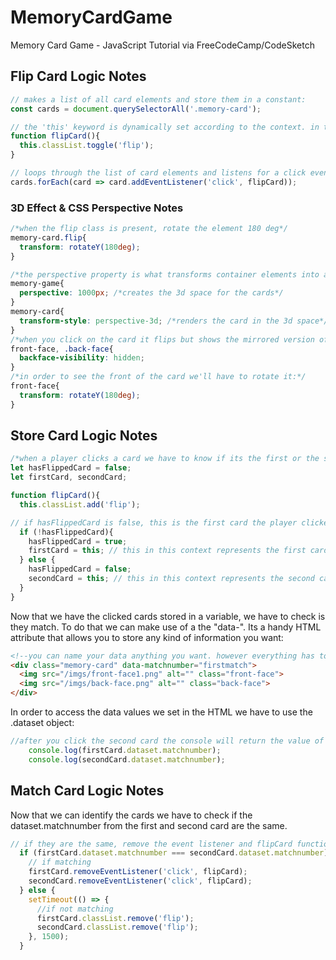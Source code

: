 # MemoryCardGame
Memory Card Game - JavaScript Tutorial via FreeCodeCamp/CodeSketch

## Flip Card Logic Notes

```javascript
// makes a list of all card elements and store them in a constant:
const cards = document.querySelectorAll('.memory-card');

// the 'this' keyword is dynamically set according to the context. in this context this = the card element that was clicked. so what this function does is accessed the 'classList' from the memory card and toggle the 'flip' class:
function flipCard(){
  this.classList.toggle('flip');
}

// loops through the list of card elements and listens for a click event that runs the flipCard function
cards.forEach(card => card.addEventListener('click', flipCard));

```

### 3D Effect & CSS Perspective Notes

```css
/*when the flip class is present, rotate the element 180 deg*/
memory-card.flip{
  transform: rotateY(180deg);
}

/*the perspective property is what transforms container elements into a 3D space and the transform-style property is what allows nested elements to render in 3D space:*/
memory-game{
  perspective: 1000px; /*creates the 3d space for the cards*/
}
memory-card{
  transform-style: perspective-3d; /*renders the card in the 3d space*/
}
/*when you click on the card it flips but shows the mirrored version of itself. thats because every element has a front face and back face and there is a css property to hide it:*/
front-face, .back-face{
  backface-visibility: hidden; 
}
/*in order to see the front of the card we'll have to rotate it:*/
front-face{
  transform: rotateY(180deg);
}
```

## Store Card Logic Notes

```javascript
/*when a player clicks a card we have to know if its the first or the second card they clicked so we can perform the matching logic*/
let hasFlippedCard = false; 
let firstCard, secondCard;

function flipCard(){
  this.classList.add('flip');

// if hasFlippedCard is false, this is the first card the player clicked. if true this is the second card the player clicked
  if (!hasFlippedCard){
    hasFlippedCard = true;
    firstCard = this; // this in this context represents the first card
  } else {
    hasFlippedCard = false;
    secondCard = this; // this in this context represents the second card
  }
}
```

Now that we have the clicked cards stored in a variable, we have to check is they match. To do that we can make use of a the "data-". Its a handy HTML attribute that allows you to store any kind of information you want:

```html
<!--you can name your data anything you want. however everything has to be lowercase or it wont work.-->
<div class="memory-card" data-matchnumber="firstmatch">
  <img src="/imgs/front-face1.png" alt="" class="front-face">
  <img src="/imgs/back-face.png" alt="" class="back-face">
</div>
```

In order to access the data values we set in the HTML we have to use the .dataset object:

```javascript
//after you click the second card the console will return the value of matchnumber, the data attribute you set:
    console.log(firstCard.dataset.matchnumber);
    console.log(secondCard.dataset.matchnumber);
```

## Match Card Logic Notes

Now that we can identify the cards we have to check if the dataset.matchnumber from the first and second card are the same.

```javascript
// if they are the same, remove the event listener and flipCard function to prevent them from being clicked again.
  if (firstCard.dataset.matchnumber === secondCard.dataset.matchnumber){
    // if matching
    firstCard.removeEventListener('click', flipCard);
    secondCard.removeEventListener('click', flipCard);
  } else {
    setTimeout(() => {
      //if not matching
      firstCard.classList.remove('flip');
      secondCard.classList.remove('flip');
    }, 1500);
  }

```